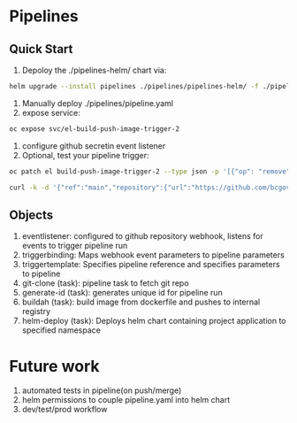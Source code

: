 # Pipelines

## Quick Start

1. Depoloy the ./pipelines-helm/ chart via: 
```bash
helm upgrade --install pipelines ./pipelines/pipelines-helm/ -f ./pipelines/pipelines-helm/values.yaml
```
1. Manually deploy ./pipelines/pipeline.yaml
1. expose service:
```bash
oc expose svc/el-build-push-image-trigger-2
```
1. configure github secretin event listener
1. Optional, test your pipeline trigger:
```bash
oc patch el build-push-image-trigger-2 --type json -p '[{"op": "remove", "path":  "/spec/triggers/0/interceptors/0/params/0"}]' 

curl -k -d '{"ref":"main","repository":{"url":"https://github.com/bcgov/caregiver-portal.git"},"head_commit":{"message": "v3"}}' -H "Content-Type: application/json" -H "X-GitHub-Event: push" http://el-build-push-image-trigger-2-f6e00d-tools.apps.gold.devops.gov.bc.ca
```

## Objects

1. eventlistener: configured to github repository webhook, listens for events to trigger pipeline run
1. triggerbinding: Maps webhook event parameters to pipeline parameters
1. triggertemplate: Specifies pipeline reference and specifies parameters to pipeline
1. git-clone (task): pipeline task to fetch git repo
1. generate-id (task): generates unique id for pipeline run
1. buildah (task): build image from dockerfile and pushes to internal registry
1. helm-deploy (task): Deploys helm chart containing project application to specified namespace


# Future work
1. automated tests in pipeline(on push/merge)
1. helm permissions to couple pipeline.yaml into helm chart
1. dev/test/prod workflow